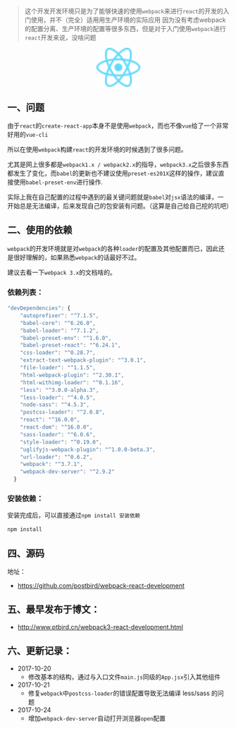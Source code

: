 
> 这个开发开发环境只是为了能够快速的使用`webpack`来进行`react`的开发的入门使用，并不（完全）适用用生产环境的实际应用
> 因为没有考虑webpack的配置分离、生产环境的配置等很多东西，但是对于入门使用`webpack`进行`react`开发来说，没啥问题

<img src="./src/images/logo.svg" width="100px" style="margin:0 auto;display:block;">


## 一、问题

由于`react`的`create-react-app`本身不是使用`webpack`，而也不像`vue`给了一个非常好用的`vue-cli`

所以在使用`webpack`构建`react`的开发环境的时候遇到了很多问题。

尤其是网上很多都是`webpack1.x / webpack2.x`的指导，`webpack3.x`之后很多东西都发生了变化，而`babel`的更新也不建议使用`preset-es201X`这样的操作，建议直接使用`babel-preset-env`进行操作.


实际上我在自己配置的过程中遇到的最关键问题就是`babel`对`jsx`语法的编译，一开始总是无法编译，后来发现自己的包安装有问题。（这算是自己给自己挖的坑吧）


## 二、使用的依赖

`webpack`的开发环境就是对`webpack`的各种`loader`的配置及其他配置而已，因此还是很好理解的，如果熟悉`webpack`的话最好不过。

建议去看一下`webpack 3.x`的文档啥的。

### 依赖列表：

```javascript
"devDependencies": {
    "autoprefixer": "^7.1.5",
    "babel-core": "^6.26.0",
    "babel-loader": "^7.1.2",
    "babel-preset-env": "^1.6.0",
    "babel-preset-react": "^6.24.1",
    "css-loader": "^0.28.7",
    "extract-text-webpack-plugin": "^3.0.1",
    "file-loader": "^1.1.5",
    "html-webpack-plugin": "^2.30.1",
    "html-withimg-loader": "^0.1.16",
    "less": "^3.0.0-alpha.3",
    "less-loader": "^4.0.5",
    "node-sass": "^4.5.3",
    "postcss-loader": "^2.0.8",
    "react": "^16.0.0",
    "react-dom": "^16.0.0",
    "sass-loader": "^6.0.6",
    "style-loader": "^0.19.0",
    "uglifyjs-webpack-plugin": "^1.0.0-beta.3",
    "url-loader": "^0.6.2",
    "webpack": "^3.7.1",
    "webpack-dev-server": "^2.9.2"
  }
```

### 安装依赖：

安装完成后，可以直接通过`npm install 安装依赖`

```bash
npm install 
```

## 四、源码

地址：
- https://github.com/postbird/webpack-react-development

## 五、最早发布于博文：

- http://www.ptbird.cn/webpack3-react-development.html

## 六、更新记录：

- 2017-10-20 
  - 修改基本的结构，通过与入口文件`main.js`同级的`App.jsx`引入其他组件
- 2017-10-21
  - 修复`webpack`中`postcss-loader`的错误配置导致无法编译 less/sass 的问题
- 2017-10-24
  - 增加`webpack-dev-server`自动打开浏览器`open`配置